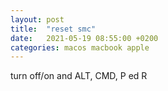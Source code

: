 ```yaml
---
layout: post
title:  "reset smc"
date:   2021-05-19 08:55:00 +0200
categories: macos macbook apple
---
```


turn off/on and ALT, CMD, P ed R